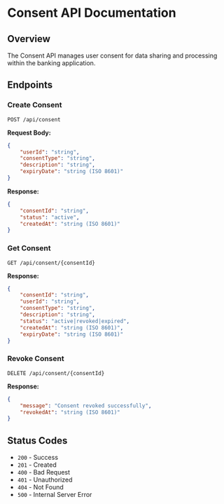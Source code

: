 # Consent API Documentation

## Overview
The Consent API manages user consent for data sharing and processing within the banking application.

## Endpoints

### Create Consent
```
POST /api/consent
```

**Request Body:**
```json
{
    "userId": "string",
    "consentType": "string",
    "description": "string",
    "expiryDate": "string (ISO 8601)"
}
```

**Response:**
```json
{
    "consentId": "string",
    "status": "active",
    "createdAt": "string (ISO 8601)"
}
```

### Get Consent
```
GET /api/consent/{consentId}
```

**Response:**
```json
{
    "consentId": "string",
    "userId": "string",
    "consentType": "string",
    "description": "string",
    "status": "active|revoked|expired",
    "createdAt": "string (ISO 8601)",
    "expiryDate": "string (ISO 8601)"
}
```

### Revoke Consent
```
DELETE /api/consent/{consentId}
```

**Response:**
```json
{
    "message": "Consent revoked successfully",
    "revokedAt": "string (ISO 8601)"
}
```

## Status Codes
- `200` - Success
- `201` - Created
- `400` - Bad Request
- `401` - Unauthorized
- `404` - Not Found
- `500` - Internal Server Error
